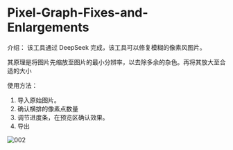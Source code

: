 # Pixel-Graph-Fixes-and-Enlargements
介绍：
该工具通过 DeepSeek 完成，该工具可以修复模糊的像素风图片。

其原理是将图片先缩放至图片的最小分辨率，以去除多余的杂色。再将其放大至合适的大小

使用方法：
1. 导入原始图片。
2. 确认横排的像素点数量
3. 调节进度条，在预览区确认效果。
4. 导出

![002](https://github.com/user-attachments/assets/142faa48-949e-4ca7-bfce-45e67bfc6838)
